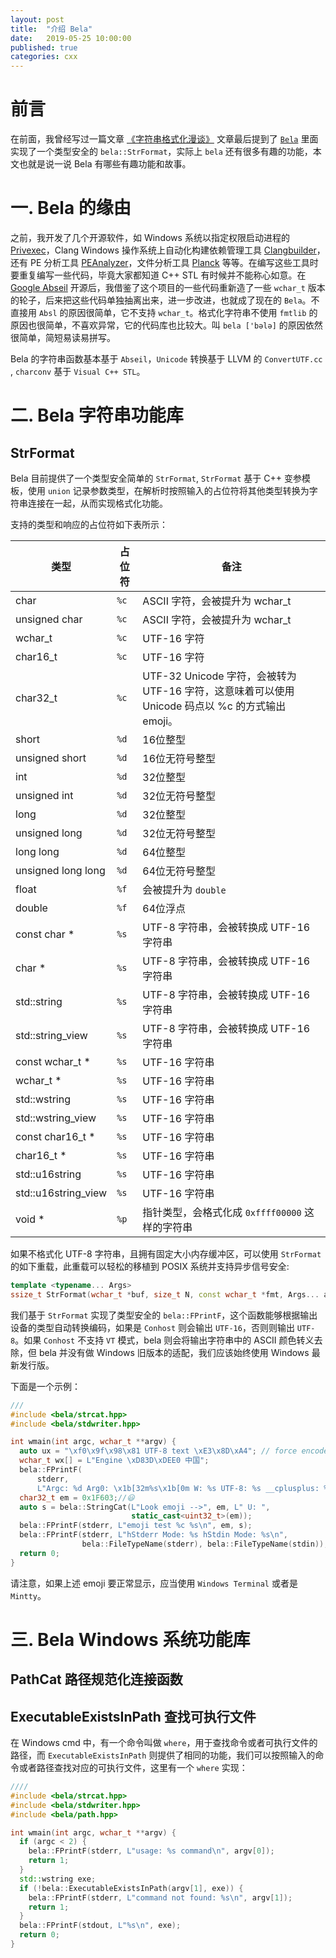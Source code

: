 ```yaml
---
layout: post
title:  "介绍 Bela"
date:   2019-05-25 10:00:00
published: true
categories: cxx
---
```


# 前言

在前面，我曾经写过一篇文章 [《字符串格式化漫谈》](https://forcemz.net/cxx/2019/04/29/StringFormattingTalk/) 文章最后提到了 [`Bela`](https://github.com/fcharlie/bela) 里面实现了一个类型安全的 `bela::StrFormat`，实际上 `bela` 还有很多有趣的功能，本文也就是说一说 Bela 有哪些有趣功能和故事。

# 一. Bela 的缘由

之前，我开发了几个开源软件，如 Windows 系统以指定权限启动进程的 [Privexec](https://github.com/M2Team/Privexec)，Clang Windows 操作系统上自动化构建依赖管理工具 [Clangbuilder](https://github.com/fstudio/clangbuilder)，还有 PE 分析工具 [PEAnalyzer](https://github.com/fcharlie/PEAnalyzer)，文件分析工具 [Planck](https://github.com/fcharlie/Planck) 等等。在编写这些工具时要重复编写一些代码，毕竟大家都知道 C++ STL 有时候并不能称心如意。在 [Google Abseil](https://github.com/abseil/abseil-cpp) 开源后，我借鉴了这个项目的一些代码重新造了一些 `wchar_t` 版本的轮子，后来把这些代码单独抽离出来，进一步改进，也就成了现在的 `Bela`。不直接用 `Absl` 的原因很简单，它不支持 `wchar_t`。格式化字符串不使用 `fmtlib` 的原因也很简单，不喜欢异常，它的代码库也比较大。叫 `bela ['bələ]` 的原因依然很简单，简短易读易拼写。

Bela 的字符串函数基本基于 `Abseil`，`Unicode` 转换基于 LLVM 的 `ConvertUTF.cc` , `charconv` 基于 `Visual C++ STL`。

# 二. Bela 字符串功能库

## StrFormat

Bela 目前提供了一个类型安全简单的 `StrFormat`, `StrFormat` 基于 C++ 变参模板，使用 `union` 记录参数类型，在解析时按照输入的占位符将其他类型转换为字符串连接在一起，从而实现格式化功能。

支持的类型和响应的占位符如下表所示：

|类型|占位符|备注|
|---|---|---|
|char|`%c`|ASCII 字符，会被提升为 wchar_t|
|unsigned char|`%c`|ASCII 字符，会被提升为 wchar_t|
|wchar_t|`%c`|UTF-16 字符|
|char16_t|`%c`|UTF-16 字符|
|char32_t|`%c`|UTF-32 Unicode 字符，会被转为 UTF-16 字符，这意味着可以使用 Unicode 码点以 %c 的方式输出 emoji。|
|short|`%d`|16位整型|
|unsigned short|`%d`|16位无符号整型|
|int|`%d`|32位整型|
|unsigned int|`%d`|32位无符号整型|
|long|`%d`|32位整型|
|unsigned long|`%d`|32位无符号整型|
|long long|`%d`|64位整型|
|unsigned long long|`%d`|64位无符号整型|
|float|`%f`|会被提升为 `double`|
|double|`%f`|64位浮点|
|const char *|`%s`|UTF-8 字符串，会被转换成 UTF-16 字符串|
|char *|`%s`|UTF-8 字符串，会被转换成 UTF-16 字符串|
|std::string|`%s`|UTF-8 字符串，会被转换成 UTF-16 字符串|
|std::string_view|`%s`|UTF-8 字符串，会被转换成 UTF-16 字符串|
|const wchar_t *|`%s`|UTF-16 字符串|
|wchar_t *|`%s`|UTF-16 字符串|
|std::wstring|`%s`|UTF-16 字符串|
|std::wstring_view|`%s`|UTF-16 字符串|
|const char16_t *|`%s`|UTF-16 字符串|
|char16_t *|`%s`|UTF-16 字符串|
|std::u16string|`%s`|UTF-16 字符串|
|std::u16string_view|`%s`|UTF-16 字符串|
|void *|`%p`|指针类型，会格式化成 `0xffff00000` 这样的字符串|

如果不格式化 UTF-8 字符串，且拥有固定大小内存缓冲区，可以使用 `StrFormat` 的如下重载，此重载可以轻松的移植到 POSIX 系统并支持异步信号安全:

```c++
template <typename... Args>
ssize_t StrFormat(wchar_t *buf, size_t N, const wchar_t *fmt, Args... args)
```
我们基于 `StrFormat` 实现了类型安全的 `bela::FPrintF`，这个函数能够根据输出设备的类型自动转换编码，如果是 `Conhost` 则会输出 `UTF-16`，否则则输出 `UTF-8`。如果 `Conhost` 不支持 `VT` 模式，bela 则会将输出字符串中的 ASCII 颜色转义去除，但 bela 并没有做 Windows 旧版本的适配，我们应该始终使用 Windows 最新发行版。

下面是一个示例：

```cpp
///
#include <bela/strcat.hpp>
#include <bela/stdwriter.hpp>

int wmain(int argc, wchar_t **argv) {
  auto ux = "\xf0\x9f\x98\x81 UTF-8 text \xE3\x8D\xA4"; // force encode UTF-8
  wchar_t wx[] = L"Engine \xD83D\xDEE0 中国";
  bela::FPrintF(
      stderr,
      L"Argc: %d Arg0: \x1b[32m%s\x1b[0m W: %s UTF-8: %s __cplusplus: %d\n", argc, argv[0], wx, ux, __cplusplus);
  char32_t em = 0x1F603;//😃
  auto s = bela::StringCat(L"Look emoji -->", em, L" U: ",
                           static_cast<uint32_t>(em));
  bela::FPrintF(stderr, L"emoji test %c %s\n", em, s);
  bela::FPrintF(stderr, L"hStderr Mode: %s hStdin Mode: %s\n",
                bela::FileTypeName(stderr), bela::FileTypeName(stdin));
  return 0;
}

```

请注意，如果上述 emoji 要正常显示，应当使用 `Windows Terminal` 或者是 `Mintty`。

# 三. Bela Windows 系统功能库

## PathCat 路径规范化连接函数

## ExecutableExistsInPath 查找可执行文件

在 Windows cmd 中，有一个命令叫做 `where`，用于查找命令或者可执行文件的路径，而 `ExecutableExistsInPath` 则提供了相同的功能，我们可以按照输入的命令或者路径查找对应的可执行文件，这里有一个 `where` 实现：

```cpp
////
#include <bela/strcat.hpp>
#include <bela/stdwriter.hpp>
#include <bela/path.hpp>

int wmain(int argc, wchar_t **argv) {
  if (argc < 2) {
    bela::FPrintF(stderr, L"usage: %s command\n", argv[0]);
    return 1;
  }
  std::wstring exe;
  if (!bela::ExecutableExistsInPath(argv[1], exe)) {
    bela::FPrintF(stderr, L"command not found: %s\n", argv[1]);
    return 1;
  }
  bela::FPrintF(stdout, L"%s\n", exe);
  return 0;
}
```